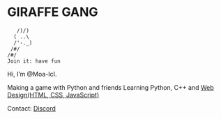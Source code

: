 # GIRAFFE GANG

```
   /)/)
  ( ..\ 
  /'-._)  
 /#/ 
/#/
Join it: have fun
```
Hi, I’m @Moa-IcI.

Making a game with Python and friends
Learning Python, C++ and [Web Design(HTML, CSS, JavaScript)](https://longnecksoftware.ch)

Contact:
[Discord](https://www.discord.com/channels/@994857480729411584)

